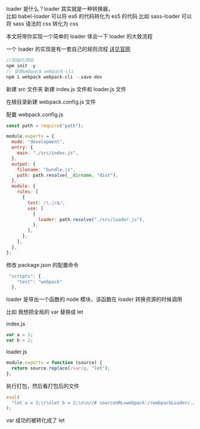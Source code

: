 loader 是什么？loader 其实就是一种转换器，  
比如 babel-loader 可以将 es6 的代码转化为 es5 的代码
比如 sass-loader 可以将 sass 语法的 css 转化为 css

本文将带你实现一个简单的 loader 体会一下 loader 的大致流程

一个 loader 的实现是有一套自己的规则流程 [详见官网](https://www.webpackjs.com/contribute/writing-a-loader/)

```js
//初始化项目
npm init -y
// 安装webpack webpack-cli
npm i webpack webpack-cli --save-dev
```

新建 src 文件夹 新建 index.js 文件和 loader.js 文件

在根目录新建 webpack.config.js 文件

配置 webpack.config.js

```js
const path = require("path");

module.exports = {
  mode: "development",
  entry: {
    main: "./src/index.js",
  },
  output: {
    filename: "bundle.js",
    path: path.resolve(__dirname, "dist"),
  },
  module: {
    rules: [
      {
        test: /\.js$/,
        use: [
          {
            loader: path.resolve("./src/loader.js"),
          },
        ],
      },
    ],
  },
};
```

修改 package.json 的配置命令

```js
 "scripts": {
    "test": "webpack"
  },
```

loader 是导出一个函数的 node 模块，该函数在 loader 转换资源的时候调用

比如 我想把全局的 var 替换成 let

index.js

```js
var a = 1;
var b = 2;
```

loader.js

```js
module.exports = function (source) {
  return source.replace(/var/g, "let");
};
```

执行打包，然后看打包后的文件

```js
eval(
  "let a = 1;\r\nlet b = 2;\n\n//# sourceURL=webpack://webpackLoader/./src/index.js?"
);
```

var 成功的被转化成了 let
